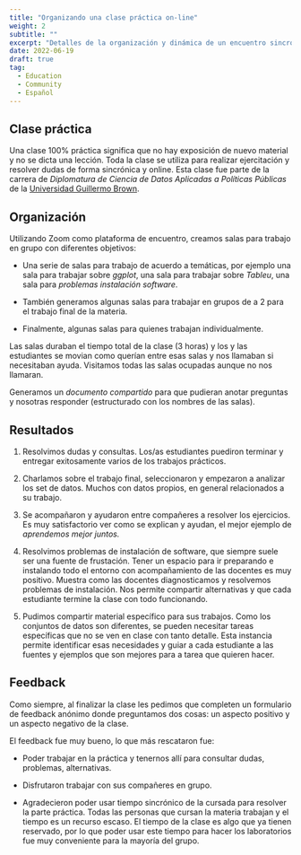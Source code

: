 ```yaml
---
title: "Organizando una clase práctica on-line"
weight: 2
subtitle: ""
excerpt: "Detalles de la organización y dinámica de un encuentro sincrónico online donde no hay exposición de clase si no trabajo práctico individual o en grupos"
date: 2022-06-19
draft: true
tag:
  - Education
  - Community
  - Español
---
```


## Clase práctica

Una clase 100% práctica significa que no hay exposición de nuevo material y no se dicta una lección.  Toda la clase se utiliza para realizar ejercitación y resolver dudas de forma sincrónica y online.
Esta clase fue parte de la carrera de _Diplomatura de Ciencia de Datos Aplicadas a Políticas Públicas_ de la [Universidad Guillermo Brown](https://www.unab.edu.ar/).

## Organización

Utilizando Zoom como plataforma de encuentro, creamos salas para trabajo en grupo con diferentes objetivos:

* Una serie de salas para trabajo de acuerdo a temáticas, por ejemplo una sala para trabajar sobre _ggplot_, una sala para trabajar sobre _Tableu_, una sala para _problemas instalación software_.

* También generamos algunas salas para trabajar en grupos de a 2 para el trabajo final de la materia.

* Finalmente, algunas salas para quienes trabajan individualmente.

Las salas duraban el tiempo total de la clase (3 horas) y los y las estudiantes se movian como querían entre esas salas y nos llamaban si necesitaban ayuda. Visitamos todas las salas ocupadas aunque no nos llamaran.

Generamos un _documento compartido_ para que pudieran anotar preguntas y nosotras responder (estructurado con los nombres de las salas).

## Resultados

1. Resolvimos dudas y consultas.  Los/as estudiantes puediron terminar y entregar exitosamente varios de los trabajos prácticos.

2. Charlamos sobre el trabajo final, seleccionaron y empezaron a analizar los set de datos.  Muchos con datos propios, en general relacionados a su trabajo.

3. Se acompañaron y ayudaron entre compañeres a resolver los ejercicios.  Es muy satisfactorio ver como se explican y ayudan, el mejor ejemplo de _aprendemos mejor juntos._

4. Resolvimos problemas de instalación de software, que siempre suele ser una fuente de frustación. Tener un espacio para ir preparando  e instalando todo el entorno con acompañamiento de las docentes es muy positivo. Muestra como las docentes diagnosticamos y resolvemos problemas de instalación.  Nos permite compartir alternativas y que cada estudiante termine la clase con todo funcionando.

5. Pudimos compartir material específico para sus trabajos. Como los conjuntos de datos son diferentes, se pueden necesitar tareas específicas que no se ven en clase con tanto detalle.  Esta instancia permite identificar esas necesidades y guiar a cada estudiante a las fuentes y ejemplos que son mejores para a tarea que quieren hacer.


## Feedback

Como siempre, al finalizar la clase les pedimos que completen un formulario de feedback anónimo donde preguntamos dos cosas: un aspecto positivo y un aspecto negativo de la clase. 

El feedback fue muy bueno, lo que más rescataron fue:

* Poder trabajar en la práctica y tenernos allí para consultar dudas, problemas, alternativas.

* Disfrutaron trabajar con sus compañeres en grupo.

* Agradecieron poder usar tiempo sincrónico de la cursada para resolver la parte práctica. Todas las personas que cursan la materia trabajan y el tiempo es un recurso escaso.  El tiempo de la clase es algo que ya tienen reservado, por lo que poder usar este tiempo para hacer los laboratorios fue muy conveniente para la mayoría del grupo.

